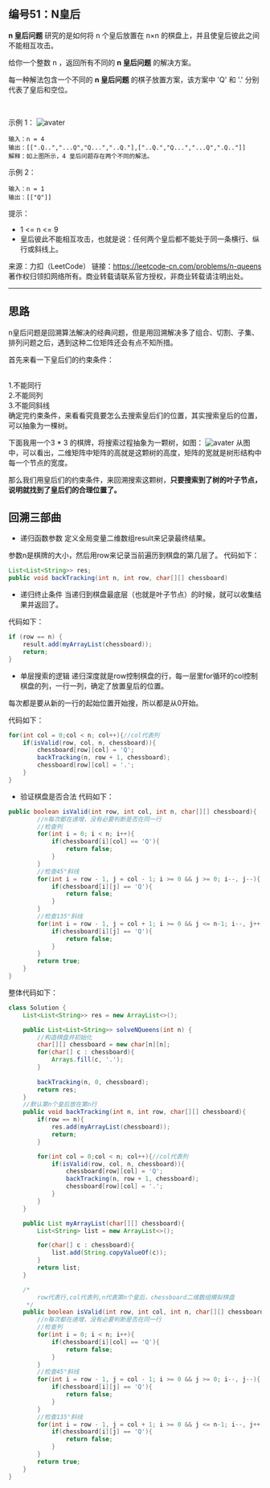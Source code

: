 ## 编号51：N皇后

**n 皇后问题** 研究的是如何将 n 个皇后放置在 n×n 的棋盘上，并且使皇后彼此之间不能相互攻击。

给你一个整数 n ，返回所有不同的 **n 皇后问题** 的解决方案。

每一种解法包含一个不同的 **n 皇后问题** 的棋子放置方案，该方案中 'Q' 和 '.' 分别代表了皇后和空位。

 

示例 1：
![avater](https://assets.leetcode.com/uploads/2020/11/13/queens.jpg)
```
输入：n = 4
输出：[[".Q..","...Q","Q...","..Q."],["..Q.","Q...","...Q",".Q.."]]
解释：如上图所示，4 皇后问题存在两个不同的解法。
```
示例 2：
```
输入：n = 1
输出：[["Q"]] 
```
提示：

* 1 <= n <= 9
* 皇后彼此不能相互攻击，也就是说：任何两个皇后都不能处于同一条横行、纵行或斜线上。

来源：力扣（LeetCode）
链接：https://leetcode-cn.com/problems/n-queens
著作权归领扣网络所有。商业转载请联系官方授权，非商业转载请注明出处。

---
## 思路
n皇后问题是回溯算法解决的经典问题，但是用回溯解决多了组合、切割、子集、排列问题之后，遇到这种二位矩阵还会有点不知所措。

首先来看一下皇后们的约束条件：

</br>1.不能同行
</br>2.不能同列
</br>3.不能同斜线
</br>确定完约束条件，来看看究竟要怎么去搜索皇后们的位置，其实搜索皇后的位置，可以抽象为一棵树。

下面我用一个3 * 3 的棋牌，将搜索过程抽象为一颗树，如图：
![avater](https://camo.githubusercontent.com/b662efc3d23bb487d910e79df9c8dcd5a4bc8d3c73e4a96bda8717cce5038856/68747470733a2f2f696d672d626c6f672e6373646e696d672e636e2f32303231303133303138323533323330332e6a7067)
从图中，可以看出，二维矩阵中矩阵的高就是这颗树的高度，矩阵的宽就是树形结构中每一个节点的宽度。

那么我们用皇后们的约束条件，来回溯搜索这颗树，**只要搜索到了树的叶子节点，说明就找到了皇后们的合理位置了。**

## 回溯三部曲
* 递归函数参数
定义全局变量二维数组result来记录最终结果。

参数n是棋牌的大小，然后用row来记录当前遍历到棋盘的第几层了。
代码如下：
```java
List<List<String>> res;
public void backTracking(int n, int row, char[][] chessboard)
```

* 递归终止条件
当递归到棋盘最底层（也就是叶子节点）的时候，就可以收集结果并返回了。

代码如下：
```java
if (row == n) {
    result.add(myArrayList(chessboard));
    return;
}
```

* 单层搜索的逻辑
递归深度就是row控制棋盘的行，每一层里for循环的col控制棋盘的列，一行一列，确定了放置皇后的位置。

每次都是要从新的一行的起始位置开始搜，所以都是从0开始。

代码如下：
```java
for(int col = 0;col < n; col++){//col代表列
    if(isValid(row, col, n, chessboard)){
        chessboard[row][col] = 'Q';
        backTracking(n, row + 1, chessboard);
        chessboard[row][col] = '.';
    }
}
```
* 验证棋盘是否合法
代码如下：
```java
public boolean isValid(int row, int col, int n, char[][] chessboard){
        //n每次都在递增，没有必要判断是否在同一行
        //检查列
        for(int i = 0; i < n; i++){
            if(chessboard[i][col] == 'Q'){
                return false;
            }
        }
        //检查45°斜线
        for(int i = row - 1, j = col - 1; i >= 0 && j >= 0; i--, j--){
            if(chessboard[i][j] == 'Q'){
                return false;
            }
        }
        //检查135°斜线
        for(int i = row - 1, j = col + 1; i >= 0 && j <= n-1; i--, j++){
            if(chessboard[i][j] == 'Q'){
                return false;
            }
        }
        return true;
    }
}
```

整体代码如下：
```java
class Solution {
    List<List<String>> res = new ArrayList<>();

    public List<List<String>> solveNQueens(int n) {
        //构造棋盘并初始化
        char[][] chessboard = new char[n][n];
        for(char[] c : chessboard){
            Arrays.fill(c, '.');
        }
        
        backTracking(n, 0, chessboard);
        return res;
    }
    //默认第n个皇后放在第n行
    public void backTracking(int n, int row, char[][] chessboard){
        if(row == n){
            res.add(myArrayList(chessboard));
            return;
        }

        for(int col = 0;col < n; col++){//col代表列
            if(isValid(row, col, n, chessboard)){
                chessboard[row][col] = 'Q';
                backTracking(n, row + 1, chessboard);
                chessboard[row][col] = '.';
            }
        }
    }

    public List myArrayList(char[][] chessboard){
        List<String> list = new ArrayList<>();

        for(char[] c : chessboard){
            list.add(String.copyValueOf(c));
        }
        return list;
    }

    /*
        row代表行,col代表列,n代表第n个皇后，chessboard二维数组模拟棋盘    
     */
    public boolean isValid(int row, int col, int n, char[][] chessboard){
        //n每次都在递增，没有必要判断是否在同一行
        //检查列
        for(int i = 0; i < n; i++){
            if(chessboard[i][col] == 'Q'){
                return false;
            }
        }
        //检查45°斜线
        for(int i = row - 1, j = col - 1; i >= 0 && j >= 0; i--, j--){
            if(chessboard[i][j] == 'Q'){
                return false;
            }
        }
        //检查135°斜线
        for(int i = row - 1, j = col + 1; i >= 0 && j <= n-1; i--, j++){
            if(chessboard[i][j] == 'Q'){
                return false;
            }
        }
        return true;
    }
}
```